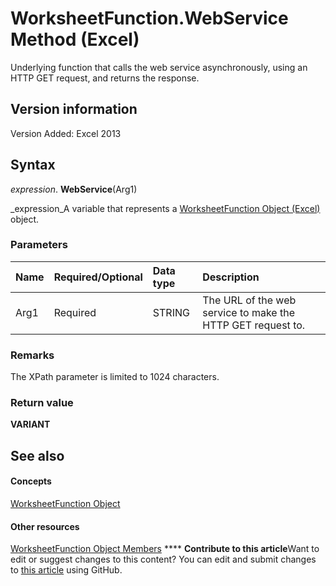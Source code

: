 
# WorksheetFunction.WebService Method (Excel)

Underlying function that calls the web service asynchronously, using an HTTP GET request, and returns the response.


## Version information

Version Added: Excel 2013 


## Syntax

 _expression_. **WebService**(Arg1)

 _expression_A variable that represents a  [WorksheetFunction Object (Excel)](7b1d5639-363d-632c-2cf0-2232562646b6.md) object.


### Parameters



|**Name**|**Required/Optional**|**Data type**|**Description**|
|:-----|:-----|:-----|:-----|
|Arg1|Required|STRING|The URL of the web service to make the HTTP GET request to.|

### Remarks

The XPath parameter is limited to 1024 characters.


### Return value

 **VARIANT**


## See also


#### Concepts


 [WorksheetFunction Object](7b1d5639-363d-632c-2cf0-2232562646b6.md)
#### Other resources


 [WorksheetFunction Object Members](6811ca87-4b53-0bff-88c9-30bf7497879a.md)
****   **Contribute to this article**Want to edit or suggest changes to this content? You can edit and submit changes to  [this article](https://github.com/jhershey00/VBA_Excel_Test/OpenXMLCon/articles/7b7be122-2b68-0431-6687-cc5dad897274.md) using GitHub.

